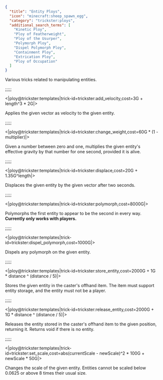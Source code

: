 ```json
{
  "title": "Entity Ploys",
  "icon": "minecraft:sheep_spawn_egg",
  "category": "trickster:ploys",
  "additional_search_terms": [
    "Kinetic Ploy",
    "Ploy of Featherweight",
    "Ploy of the Usurper",
    "Polymorph Ploy",
    "Dispel Polymorph Ploy",
    "Containment Ploy",
    "Extrication Ploy",
    "Ploy of Occupation"
  ]
}
```

Various tricks related to manipulating entities.

;;;;;

<|ploy@trickster:templates|trick-id=trickster:add_velocity,cost=3G + length^3 * 2G|>

Applies the given vector as velocity to the given entity.

;;;;;

<|ploy@trickster:templates|trick-id=trickster:change_weight,cost=60G * (1 - multiplier)|>

Given a number between zero and one, multiplies the given entity's effective gravity by that number for one second, provided it is alive.

;;;;;

<|ploy@trickster:templates|trick-id=trickster:displace,cost=20G + 1.35G^length|>

Displaces the given entity by the given vector after two seconds.

;;;;;

<|ploy@trickster:templates|trick-id=trickster:polymorph,cost=8000G|>

Polymorphs the first entity to appear to be the second in every way. **Currently only works with players.**

;;;;;

<|ploy@trickster:templates|trick-id=trickster:dispel_polymorph,cost=1000G|>

Dispels any polymorph on the given entity.

;;;;;

<|ploy@trickster:templates|trick-id=trickster:store_entity,cost=2000G + 1G * distance ^ (distance / 5)|>

Stores the given entity in the caster's offhand item. 
The item must support entity storage, and the entity must not be a player.

;;;;;

<|ploy@trickster:templates|trick-id=trickster:release_entity,cost=2000G + 1G * distance ^ (distance / 5)|>

Releases the entity stored in the caster's offhand item to the given position, returning it. 
Returns void if there is no entity.

;;;;;

<|ploy@trickster:templates|trick-id=trickster:set_scale,cost=abs(currentScale - newScale)^2 * 100G + newScale * 50G|>

Changes the scale of the given entity. Entities cannot be scaled below 0.0625 or above 8 times their usual size.

